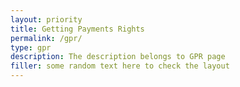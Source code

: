 ```yaml
---
layout: priority
title: Getting Payments Rights
permalink: /gpr/
type: gpr
description: The description belongs to GPR page
filler: some random text here to check the layout
---
```


